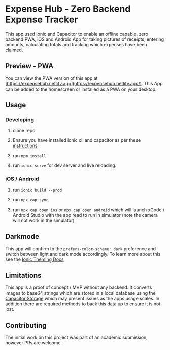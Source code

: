 # Expense Hub - Zero Backend Expense Tracker

This app used Ionic and Capacitor to enable an offline capable, zero backend PWA, iOS and Android App for taking pictures of receipts, entering amounts, calculating totals and tracking which expenses have been claimed. 

## Preview - PWA

You can view the PWA version of this app at [https://expensehub.netlify.app](https://expensehub.netlify.app/). This App can be added to the homescreen or installed as a PWA on your desktop. 

## Usage

### Developing
1. clone repo

2. Ensure you have installed ionic cli and capacitor as per these [instructions](https://ionicframework.com/docs/intro/cli)  

3. run `npm install`

4. run `ionic serve` for dev server and live reloading.

### iOS / Android
1. run `ionic build --prod`

2. run `npx cap sync`

3. run `npx cap open ios` or `npx cap open android` which will launch xCode / Android Studio with the app read to run in simulator (note the camera will not work in the simulator)

## Darkmode

This app will confirm to the `prefers-color-scheme: dark` preference and switch between light and dark mode accordingly. To learn more about this see the [Ionic Theming Docs](https://ionicframework.com/docs/theming/dark-mode)

## Limitations

This app is a proof of concept / MVP without any backend. It converts images to base64 strings which are stored in a local database using the [Capacitor Storage](https://capacitorjs.com/docs/apis/storage) which may present issues as the apps usage scales. In addition there are required methods to back this data up to ensure it is not lost. 

## Contributing

The initial work on this project was part of an academic submission, however PRs are welcome.
